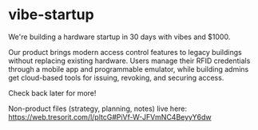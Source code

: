 # vibe-startup
We're building a hardware startup in 30 days with vibes and $1000.

Our product brings modern access control features to legacy buildings without replacing existing hardware. Users manage their RFID credentials through a mobile app and programmable emulator, while building admins get cloud-based tools for issuing, revoking, and securing access.

Check back later for more!

Non-product files (strategy, planning, notes) live here:
https://web.tresorit.com/l/pltcG#PiVf-W-JFVmNC4BeyyY6dw
